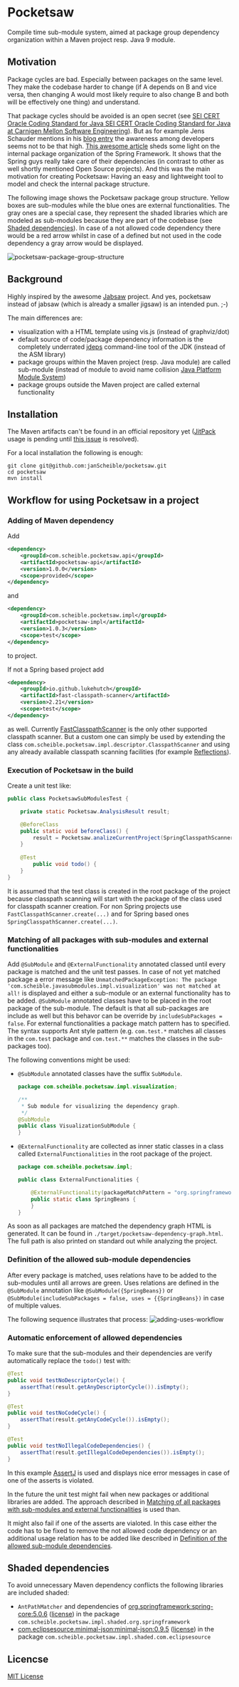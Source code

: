 [adding-uses-workflow]: adding-uses-workflow.gif "Adding of uses relations"
[pocketsaw-package-group-structure]: adding-uses-workflow-all-uses.png "Pocketsaw package group structure"

# Pocketsaw

Compile time sub-module system, aimed at package group dependency organization within a Maven project resp. Java 9 module.

## Motivation

Package cycles are bad.
Especially between packages on the same level.
They make the codebase harder to change (if A depends on B and vice versa, then changing A would most likely require to also change B and both will be effectively one thing) and understand.

That package cycles should be avoided is an open secret (see [SEI CERT Oracle Coding Standard for Java
SEI CERT Oracle Coding Standard for Java at Carnigen Mellon Software Engineering](https://wiki.sei.cmu.edu/confluence/display/java/DCL60-J.+Avoid+cyclic+dependencies+between+packages)).
But as for example Jens Schauder mentions in his [blog entry](http://blog.schauderhaft.de/2011/07/17/breaking-dependency-cylces/) the awareness among developers seems not to be that high.
[This awesome article](https://dzone.com/articles/structure-spring-core) sheds some light on the internal package organization of the Spring Framework.
It shows that the Spring guys really take care of their dependencies (in contrast to other as well shortly mentioned Open Source projects).
And this was the main motivation for creating Pocketsaw: Having an easy and lightweight tool to model and check the internal package structure.

The following image shows the Pocketsaw package group structure.
Yellow boxes are sub-modules while the blue ones are external functionalities.
The gray ones are a special case, they represent the shaded libraries which are modeled as sub-modules because they are part of the codebase (see [Shaded dependencies](#shaded-dependencies)).
In case of a not allowed code dependency there would be a red arrow whilst in case of a defined but not used in the code dependency a gray arrow would be displayed.

![pocketsaw-package-group-structure]

## Background

Highly inspired by the awesome [Jabsaw](https://github.com/ruediste/jabsaw) project.
And yes, pocketsaw instead of jabsaw (which is already a smaller jigsaw) is an intended pun. ;-)

The main differences are:
- visualization with a HTML template using vis.js (instead of graphviz/dot)
- default source of code/package dependency information is the completely underrated [jdeps](https://docs.oracle.com/javase/8/docs/technotes/tools/unix/jdeps.html) command-line tool of the JDK (instead of the ASM library)
- package groups within the Maven project (resp. Java module) are called sub-module (instead of module to avoid name collision [Java Platform Module System](http://openjdk.java.net/projects/jigsaw/spec/))
- package groups outside the Maven project are called external functionality

## Installation

The Maven artifacts can't be found in an official repository yet ([JitPack](https://jitpack.io) usage is pending until [this issue](https://github.com/jitpack/jitpack.io/issues/2872) is resolved).

For a local installation the following is enough:

```
git clone git@github.com:janScheible/pocketsaw.git
cd pocketsaw
mvn install
```

## Workflow for using Pocketsaw in a project

### Adding of Maven dependency

Add
```xml
<dependency>
    <groupId>com.scheible.pocketsaw.api</groupId>
    <artifactId>pocketsaw-api</artifactId>
    <version>1.0.0</version>
    <scope>provided</scope>
</dependency>
```
and
```xml
<dependency>
    <groupId>com.scheible.pocketsaw.impl</groupId>
    <artifactId>pocketsaw-impl</artifactId>
    <version>1.0.3</version>
    <scope>test</scope>
</dependency>
```
to project.

If not a Spring based project add
```xml
<dependency>
    <groupId>io.github.lukehutch</groupId>
    <artifactId>fast-classpath-scanner</artifactId>
    <version>2.21</version>
    <scope>test</scope>
</dependency>
```
as well.
Currently [FastClasspathScanner](https://github.com/lukehutch/fast-classpath-scanner) is the only other supported classpath scanner.
But a custom one can simply be used by extending the class `com.scheible.pocketsaw.impl.descriptor.ClasspathScanner` and using any already available classpath scanning facilities (for example [Reflections](https://github.com/ronmamo/reflections)).

### Execution of Pocketsaw in the build

Create a unit test like:
```java
public class PocketsawSubModulesTest {

    private static Pocketsaw.AnalysisResult result;

    @BeforeClass
    public static void beforeClass() {
        result = Pocketsaw.analizeCurrentProject(SpringClasspathScanner.create(PocketsawSubModulesTest.class));
    }
	
    @Test
        public void todo() {		
    }
}
```

It is assumed that the test class is created in the root package of the project because classpath scanning will start with the package of the class used for classpath scanner creation.
For non Spring projects use `FastClasspathScanner.create(...)` and for Spring based ones `SpringClasspathScanner.create(...)`.

### Matching of all packages with sub-modules and external functionalities

Add `@SubModule` and `@ExternalFunctionality` annotated classed until every package is matched and the unit test passes.
In case of not yet matched package a error message like `UnmatchedPackageException: The package 'com.scheible.javasubmodules.impl.visualization' was not matched at all!` is displayed and either a sub-module or an external functionality has to be added. 
`@SubModule` annotated classes have to be placed in the root package of the sub-module. 
The default is that all sub-packages are include as well but this behavor can be override by `includeSubPackages = false`.
For external functionalities a package match pattern has to specified.
The syntax supports Ant style pattern (e.g. `com.test.*` matches all classes in the `com.test` package and `com.test.**` matches the classes in the sub-packages too).

The following conventions might be used:
* `@SubModule` annotated classes have the suffix `SubModule`.
  ```java
  package com.scheible.pocketsaw.impl.visualization;
  
  /**
   * Sub module for visualizing the dependency graph.
   */
  @SubModule
  public class VisualizationSubModule { 
  }
  ```
* `@ExternalFunctionality` are collected as inner static classes in a class called `ExternalFunctionalities` in the root package of the project.
  ```java
  package com.scheible.pocketsaw.impl;
  
  public class ExternalFunctionalities {
  
      @ExternalFunctionality(packageMatchPattern = "org.springframework.beans.**")
      public static class SpringBeans {
      }
  }
  ```
  
As soon as all packages are matched the dependency graph HTML is generated.
It can be found in `./target/pocketsaw-dependency-graph.html`.
The full path is also printed on standard out while analyzing the project.
  
### Definition of the allowed sub-module dependencies

After every package is matched, uses relations have to be added to the sub-modules until all arrows are green.
Uses relations are defined in the `@SubModule` annotation like `@SubModule({SpringBeans})` or `@SubModule(includeSubPackages = false, uses = {{SpringBeans})` in case of multiple values.

The following sequence illustrates that process:
![adding-uses-workflow]

### Automatic enforcement of allowed dependencies

To make sure that the sub-modules and their dependencies are verify automatically replace the `todo()` test with:
```java
@Test
public void testNoDescriptorCycle() {
    assertThat(result.getAnyDescriptorCycle()).isEmpty();
}

@Test
public void testNoCodeCycle() {
    assertThat(result.getAnyCodeCycle()).isEmpty();
}

@Test
public void testNoIllegalCodeDependencies() {
    assertThat(result.getIllegalCodeDependencies()).isEmpty();
}
```

In this example [AssertJ](http://joel-costigliola.github.io/assertj/) is used and displays nice error messages in case of one of the asserts is violated.

In the future the unit test might fail when new packages or additional libraries are added.
The approach described in [Matching of all packages with sub-modules and external functionalities](#matching-of-all-packages-with-sub-modules-and-external-functionalities) is used than.

It might also fail if one of the asserts are vialoted.
In this case either the code has to be fixed to remove the not allowed code dependency or an additional usage relation has to be added like described in [Definition of the allowed sub-module dependencies](#definition-of-the-allowed-sub-module-dependencies).

## Shaded dependencies

To avoid unnecessary Maven dependency conflicts the following libraries are included shaded:

* `AntPathMatcher` and dependencies of [org.springframework:spring-core:5.0.6](https://github.com/spring-projects/spring-framework/blob/v5.0.6.RELEASE/spring-core/src/main/java/org/springframework/util/AntPathMatcher.java) ([license](spring-framework-LICENSE)) in the package `com.scheible.pocketsaw.impl.shaded.org.springframework`
* [com.eclipsesource.minimal-json:minimal-json:0.9.5](https://github.com/ralfstx/minimal-json/tree/0.9.5) ([license](minimal-json-LICENSE)) in the package `com.scheible.pocketsaw.impl.shaded.com.eclipsesource`

## Licencse

[MIT License](LICENSE)

